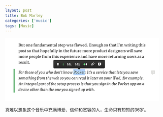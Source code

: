 ```yaml
---
layout: post
title: Bob Marley
categories: ['music']
tags: [Music]
---
```


![Bob Marley](/assets/images/medium-editor.png)

真难以想象这个音乐中充满博爱、信仰和宽容的人，生命只有短短的36岁。